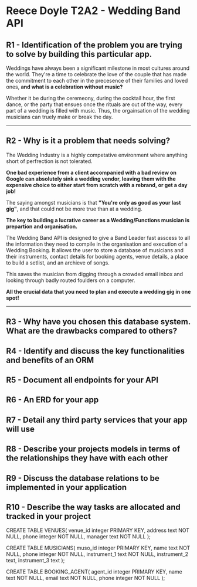 # Reece Doyle T2A2 -  Wedding Band API
## R1 - Identification of the problem you are trying to solve by building this particular app.
Weddings have always been a significant milestone in most cultures around the world. They're a time to celebrate the love of the couple that has made the commitment to each other in the precesence of their families and loved ones, **and what is a celebration without music?**

Whether it be during the ceremeony, during the cocktail hour, the first dance, or the party that ensues once the rituals are out of the way, every part of a wedding is filled with music. Thus, the orgainsation of the wedding musicians can truely make or break the day.
***

## R2 - Why is it a problem that needs solving?
The Wedding Industry is a highly competative environment where anything short of perfrection is not tolerated. 

**One bad experience from a client accompanied with a bad review on Google can absolutely sink a wedding vendor, leaving them with the expensive choice to either start from scratch with a rebrand, or get a day job!**

The saying amongst musicians is that **"You're only as good as your last gig"**, and that could not be more true than at a wedding. 

**The key to building a lucrative career as a Wedding/Functions musician is prepartion and organisation.**

The Wedding Band API is designed to give a Band Leader fast asscess to all the information they need to compile in the organisation and execution of a Wedding Booking. It allows the user to store a database of musicians and their instruments, contact details for booking agents, venue details, a place to build a setlist, and an archieve of songs. 

This saves the musician from digging through a crowded email inbox and looking through badly routed foulders on a computer. 

**All the crucial data that you need to plan and execute a wedding gig in one spot!**
***

## R3 - Why have you chosen this database system. What are the drawbacks compared to others?


## R4 - Identify and discuss the key functionalities and benefits of an ORM


## R5 - Document all endpoints for your API


## R6 - An ERD for your app


## R7 - Detail any third party services that your app will use


## R8 - Describe your projects models in terms of the relationships they have with each other


## R9 - Discuss the database relations to be implemented in your application


## R10 - Describe the way tasks are allocated and tracked in your project

CREATE TABLE VENUES(
venue_id integer PRIMARY KEY,
address text NOT NULL,
phone integer NOT NULL,
manager text NOT NULL
);

CREATE TABLE MUSICIANS(
muso_id integer PRIMARY KEY,
name text NOT NULL,
phone integer NOT NULL,
instrument_1 text NOT NULL,
instrument_2 text,
instrument_3 text
);

CREATE TABLE BOOKING_AGENT(
agent_id integer PRIMARY KEY,
name text NOT NULL,
email text NOT NULL,
phone integer NOT NULL
);

